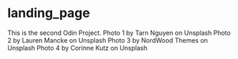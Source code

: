 # landing_page
This is the second Odin Project.
Photo 1 by Tarn Nguyen on Unsplash
Photo 2 by Lauren Mancke on Unsplash
Photo 3 by NordWood Themes on Unsplash 
Photo 4 by Corinne Kutz on Unsplash
